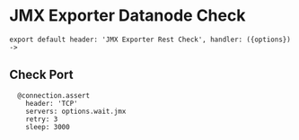 
# JMX Exporter Datanode Check

    export default header: 'JMX Exporter Rest Check', handler: ({options}) ->

## Check Port

      @connection.assert
        header: 'TCP'
        servers: options.wait.jmx
        retry: 3
        sleep: 3000

